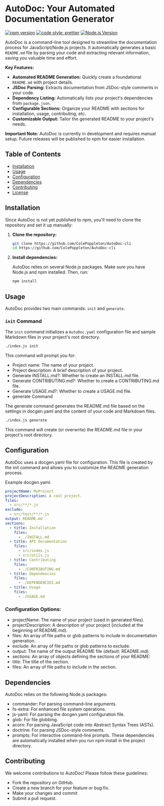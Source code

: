 # AutoDoc: Your Automated Documentation Generator

[![npm version](https://img.shields.io/badge/npm%20version-1.0.0-blue)](https://www.npmjs.com/package/autodoc-cli)
[![code style: prettier](https://img.shields.io/badge/code_style-prettier-ff69b4)](https://github.com/prettier/prettier)
[![Node.js Version](https://img.shields.io/badge/node-18.x-green)](https://nodejs.org/)

AutoDoc is a command-line tool designed to streamline the documentation process for JavaScript/Node.js projects. It automatically generates a basic `README.md` file by parsing your code and extracting relevant information, saving you valuable time and effort.

**Key Features:**

- **Automated README Generation:** Quickly create a foundational `README.md` with project details.
- **JSDoc Parsing:** Extracts documentation from JSDoc-style comments in your code.
- **Dependency Listing:** Automatically lists your project's dependencies from `package.json`.
- **Configurable Sections:** Organize your README with sections for installation, usage, contributing, etc.
- **Customizable Output:** Tailor the generated README to your project's needs.

**Important Note:** AutoDoc is currently in development and requires manual setup. Future releases will be published to npm for easier installation.

## Table of Contents

- [Installation](#installation)
- [Usage](#usage)
- [Configuration](#configuration)
- [Dependencies](#dependencies)
- [Contributing](#contributing)
- [License](#license)

## Installation

Since AutoDoc is not yet published to npm, you'll need to clone the repository and set it up manually:

1.  **Clone the repository:**

    ```bash
    git clone https://github.com/ColePoppleton/AutoDoc-cli
    cd https://github.com/ColePoppleton/AutoDoc-cli
    ```

2.  **Install dependencies:**

    AutoDoc relies on several Node.js packages. Make sure you have Node.js and npm installed. Then, run:

    ```bash
    npm install
    ```

## Usage

AutoDoc provides two main commands: `init` and `generate`.

### `init` Command

The `init` command initializes a `AutoDoc.yaml` configuration file and sample Markdown files in your project's root directory.

```bash
./index.js init
```

This command will prompt you for:

- Project name: The name of your project.
- Project description: A brief description of your project.
- Generate INSTALL.md?: Whether to create an INSTALL.md file.
- Generate CONTRIBUTING.md?: Whether to create a CONTRIBUTING.md file.
- Generate USAGE.md?: Whether to create a USAGE.md file.
- generate Command

The generate command generates the README.md file based on the settings in docgen.yaml and the content of your code and Markdown files.

```Bash
./index.js generate
```

This command will create (or overwrite) the README.md file in your project's root directory.

## Configuration

AutoDoc uses a docgen.yaml file for configuration. This file is created by the init command and allows you to customize the README generation process.

Example docgen.yaml:

```YAML
projectName: MyProject
projectDescription: A cool project.
files:
  - src/**/*.js
exclude:
  - src/test/**/*.js
output: README.md
sections:
  - title: Installation
    files:
      - ./INSTALL.md
  - title: API Documentation
    files:
      - src/index.js
      - src/utils.js
  - title: Contributing
    files:
      - ./CONTRIBUTING.md
  - title: Dependencies
    files:
      - ./DEPENDENCIES.md
  - title: Usage
    files:
      - ./USAGE.md
```

### Configuration Options:

- projectName: The name of your project (used in generated files).
- projectDescription: A description of your project (included at the beginning of README.md).
- files: An array of file paths or glob patterns to include in documentation generation.
- exclude: An array of file paths or glob patterns to exclude.
- output: The name of the output README file (default: README.md).
- sections: An array of objects defining the sections of your README:
- title: The title of the section.
- files: An array of file paths to include in the section.

## Dependencies

AutoDoc relies on the following Node.js packages:

- commander: For parsing command-line arguments.
- fs-extra: For enhanced file system operations.
- js-yaml: For parsing the docgen.yaml configuration file.
- glob: For file globbing.
- acorn: For parsing JavaScript code into Abstract Syntax Trees (ASTs).
- doctrine: For parsing JSDoc-style comments.
- prompts: For interactive command-line prompts.
  These dependencies are automatically installed when you run npm install in the project directory.

## Contributing

We welcome contributions to AutoDoc! Please follow these guidelines:

- Fork the repository on GitHub.
- Create a new branch for your feature or bug fix.
- Make your changes and commit
- Submit a pull request.
